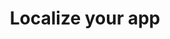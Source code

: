 ---
layout: default
title: Localize your app
parent: Localization
grand_parent: App resources
nav_order: 1
---